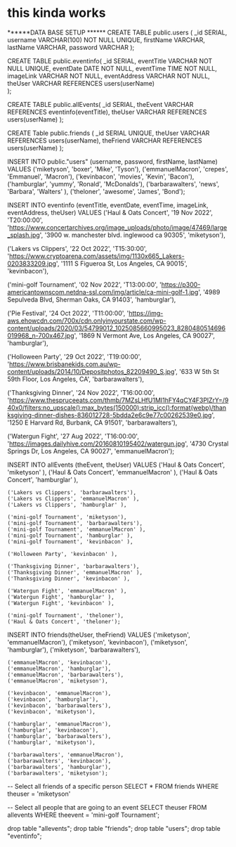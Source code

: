 # this kinda works





******DATA BASE SETUP ******
CREATE TABLE public.users (
    _id SERIAL,
    username VARCHAR(100) NOT NULL UNIQUE,
    firstName VARCHAR,
    lastName VARCHAR,
    password VARCHAR
);

CREATE TABLE public.eventinfo(
    _id SERIAL,
    eventTitle VARCHAR NOT NULL UNIQUE,
    eventDate DATE NOT NULL,
    eventTime TIME NOT NULL,
    imageLink VARCHAR NOT NULL,
    eventAddress VARCHAR NOT NULL,
    theUser VARCHAR REFERENCES users(userName)   
);

CREATE TABLE public.allEvents(
    _id SERIAL,
    theEvent VARCHAR REFERENCES eventinfo(eventTitle),
    theUser VARCHAR REFERENCES users(userName)
);

CREATE Table public.friends (
    _id SERIAL UNIQUE,
    theUser VARCHAR REFERENCES users(userName),
    theFriend VARCHAR REFERENCES users(userName)
);


INSERT INTO public."users" (username, password, firstName, lastName) VALUES
  ('miketyson', 'boxer', 'Mike', 'Tyson'),
  ('emmanuelMacron', 'crepes', 'Emmanuel', 'Macron'),
  ('kevinbacon', 'movies', 'Kevin', 'Bacon'),
  ('hamburglar', 'yummy', 'Ronald', 'McDonalds'),
  ('barbarawalters', 'news', 'Barbara', 'Walters' ),
  ('theloner', 'awesome', 'James', 'Bond');
  

INSERT INTO eventinfo (eventTitle, eventDate, eventTime, imageLink, eventAddress, theUser) VALUES
  ('Haul & Oats Concert', '19 Nov 2022', 'T20:00:00', 'https://www.concertarchives.org/image_uploads/photo/image/47469/large_splash.jpg', '3900 w. manchester blvd. inglewood ca 90305', 'miketyson'),

  ('Lakers vs Clippers', '22 Oct 2022', 'T15:30:00', 'https://www.cryptoarena.com/assets/img/1130x665_Lakers-0203833209.jpg', '1111 S Figueroa St, Los Angeles, CA 90015', 'kevinbacon'),

  ('mini-golf Tournament', '02 Nov 2022', 'T13:00:00', 'https://p300-americantownscom.netdna-ssl.com/img/article/ca-mini-golf-1.jpg', '4989 Sepulveda Blvd, Sherman Oaks, CA 91403', 'hamburglar'),

  ('Pie Festival', '24 Oct 2022', 'T11:00:00', 'https://img-aws.ehowcdn.com/700x/cdn.onlyinyourstate.com/wp-content/uploads/2020/03/54799012_1025085660995023_8280480514696019968_n-700x467.jpg', '1869 N Vermont Ave, Los Angeles, CA 90027', 'hamburglar'),

  ('Holloween Party', '29 Oct 2022', 'T19:00:00', 'https://www.brisbanekids.com.au/wp-content/uploads/2014/10/Depositphotos_82209490_S.jpg', '633 W 5th St 59th Floor, Los Angeles, CA', 'barbarawalters'),

  ('Thanksgiving Dinner', '24 Nov 2022', 'T16:00:00', 'https://www.thespruceeats.com/thmb/7MZsLHfU1MI1hFY4qCY4F3PlZrY=/940x0/filters:no_upscale():max_bytes(150000):strip_icc():format(webp)/thanksgiving-dinner-dishes-836012728-5bdda2e6c9e77c00262539e0.jpg', '1250 E Harvard Rd, Burbank, CA 91501', 'barbarawalters'),

  ('Watergun Fight', '27 Aug 2022', 'T16:00:00', 'https://images.dailyhive.com/20160810195402/watergun.jpg', '4730 Crystal Springs Dr, Los Angeles, CA 90027', 'emmanuelMacron');


INSERT INTO allEvents (theEvent, theUser) VALUES
    ('Haul & Oats Concert', 'miketyson' ),
    ('Haul & Oats Concert', 'emmanuelMacron' ),
    ('Haul & Oats Concert', 'hamburglar' ),

    ('Lakers vs Clippers', 'barbarawalters'),
    ('Lakers vs Clippers', 'emmanuelMacron' ),
    ('Lakers vs Clippers', 'hamburglar' ),

    ('mini-golf Tournament', 'miketyson'),
    ('mini-golf Tournament', 'barbarawalters'),
    ('mini-golf Tournament', 'emmanuelMacron' ),
    ('mini-golf Tournament', 'hamburglar' ),
    ('mini-golf Tournament', 'kevinbacon' ),

    ('Holloween Party', 'kevinbacon' ),

    ('Thanksgiving Dinner', 'barbarawalters'),
    ('Thanksgiving Dinner', 'emmanuelMacron' ),
    ('Thanksgiving Dinner', 'kevinbacon' ),

    ('Watergun Fight', 'emmanuelMacron' ),
    ('Watergun Fight', 'hamburglar' ),
    ('Watergun Fight', 'kevinbacon' ),

    ('mini-golf Tournament', 'theloner'),
    ('Haul & Oats Concert', 'theloner');


INSERT INTO friends(theUser, theFriend) VALUES
    ('miketyson', 'emmanuelMacron'),
    ('miketyson', 'kevinbacon'),
    ('miketyson', 'hamburglar'),
    ('miketyson', 'barbarawalters'),

    ('emmanuelMacron', 'kevinbacon'),
    ('emmanuelMacron', 'hamburglar'),
    ('emmanuelMacron', 'barbarawalters'),
    ('emmanuelMacron', 'miketyson'),

    ('kevinbacon', 'emmanuelMacron'),
    ('kevinbacon', 'hamburglar'),
    ('kevinbacon', 'barbarawalters'),
    ('kevinbacon', 'miketyson'),

    ('hamburglar', 'emmanuelMacron'),
    ('hamburglar', 'kevinbacon'),
    ('hamburglar', 'barbarawalters'),
    ('hamburglar', 'miketyson'),

    ('barbarawalters', 'emmanuelMacron'),
    ('barbarawalters', 'kevinbacon'),
    ('barbarawalters', 'hamburglar'),
    ('barbarawalters', 'miketyson');





-- Select all friends of a specific person
SELECT * FROM friends WHERE theuser = 'miketyson'

-- Select all people that are going to an event
SELECT theuser FROM allevents WHERE theevent = 'mini-golf Tournament';






drop table "allevents";
drop table "friends";
drop table "users";
drop table "eventinfo";









